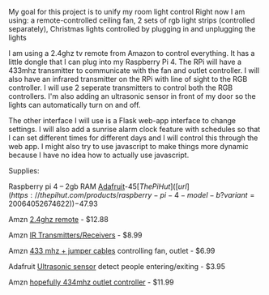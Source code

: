 My goal for this project is to unify my room light control
Right now I am using: a remote-controlled ceiling fan, 2 sets of rgb light strips (controlled separately), Christmas lights controlled by plugging in and unplugging the lights

I am using a 2.4ghz tv remote from Amazon to control everything. It has a little dongle that I can plug into my Raspberry Pi 4. The RPi will have a 433mhz transmitter to communicate with the fan and outlet controller. I will also have an infrared transmitter on the RPi with line of sight to the RGB controller. I will use 2 seperate transmitters to control both the RGB controllers. I'm also adding an ultrasonic sensor in front of my door so the lights can automatically turn on and off.

The other interface I will use is a Flask web-app interface to change settings. I will also add a sunrise alarm clock feature with schedules so that I can set different times for different days and I will control this through the web app. I might also try to use javascript to make things more dynamic because I have no idea how to actually use javascript.

Supplies:

Raspberry pi 4 – 2gb RAM
 [Adafruit]([url](https://www.adafruit.com/product/4292))-$45   [The Pi Hut]([url](https://thepihut.com/products/raspberry-pi-4-model-b?variant=20064052674622))-$47.93
  
Amzn [2.4ghz remote]([url](https://www.amazon.com/gp/product/B0C7RLYNNC/ref=ox_sc_act_title_3?smid=A3C4FT8K0XHSEP&th=1)) - $12.88

Amzn [IR Transmitters/Receivers]([url](https://www.amazon.com/Digital-Receiver-Transmitter-Electronic-Building/dp/B08X2MFS6S/ref=sr_1_2?dib=eyJ2IjoiMSJ9.aJOx9fQwnkAVp8ySr3ecbRU6Ax5kxsufhF76TwJK6SlmaxP38SJRiJ509bwu4LzsaOviqB3oYKXr_xXIvYpDpis5e4TdI0SAdQPuWcQhBplSyEedqbVpERAMn3UzFhvUsonx3EokVB6XcBfyNUZ2-jGNPosOntRLPvVxT6qkdCudoB6ijmhQX2OZrqb94rvKEQKyygj2_9SAoh4sk1kGhLW5er_gAzuRIf0yTlpIgVM.5ygud8gTDVuMW2BaCBhto6AsO0aTqztflo2E7ofZCn0&dib_tag=se&keywords=raspberry%2Bpi%2Bir%2Breceiver&qid=1727442141&sr=8-2&th=1)) - $8.99

Amzn [433 mhz  + jumper cables]([url](https://www.amazon.com/gp/product/B0BDFK55YN/ref=ox_sc_act_title_1?smid=A1YZW40LYQY3L1&psc=1)) controlling fan, outlet - $6.99

Adafruit [Ultrasonic sensor]([url](https://www.adafruit.com/product/3942)) detect people entering/exiting - $3.95

Amzn [hopefully 434mhz outlet controller]([url](https://www.amazon.com/gp/product/B0CZL49XRC/ref=ox_sc_act_title_4?smid=A1LP08NKVFAI79&psc=1)) - $11.99
